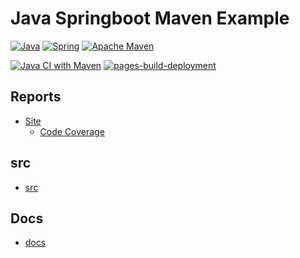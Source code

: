 # Java Springboot Maven Example

[![Java](https://img.shields.io/badge/java-%23ED8B00.svg?style=for-the-badge&logo=OpenJDK&logoColor=white)](https://www.java.com/en/)
[![Spring](https://img.shields.io/badge/spring-%236DB33F.svg?style=for-the-badge&logo=spring&logoColor=white)](https://spring.io/projects/spring-boot)
[![Apache Maven](https://img.shields.io/badge/Apache%20Maven-C71A36?style=for-the-badge&logo=Apache%20Maven&logoColor=white)](https://maven.apache.org)

[![Java CI with Maven](https://github.com/alex-hedley/java-springboot-maven/actions/workflows/maven.yml/badge.svg)](https://github.com/alex-hedley/java-springboot-maven/actions/workflows/maven.yml)
[![pages-build-deployment](https://github.com/alex-hedley/java-springboot-maven/actions/workflows/pages/pages-build-deployment/badge.svg)](https://github.com/alex-hedley/java-springboot-maven/actions/workflows/pages/pages-build-deployment)

## Reports

- [Site](https://alex-hedley.github.io/java-springboot-maven/)
  - [Code Coverage](https://alex-hedley.github.io/java-springboot-maven/codecoverage/)

## src

- [src](src/)

## Docs

- [docs](docs/README.md)
